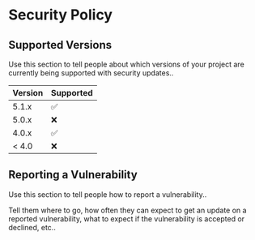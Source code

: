 # Security Policy

## Supported Versions

Use this section to tell people about which versions of your project are
currently being supported with security updates..

| Version | Supported          |
| ------- | ------------------ |
| 5.1.x   | :white_check_mark: |
| 5.0.x   | :x:                |
| 4.0.x   | :white_check_mark: |
| < 4.0   | :x:                |

## Reporting a Vulnerability

Use this section to tell people how to report a vulnerability..

Tell them where to go, how often they can expect to get an update on a
reported vulnerability, what to expect if the vulnerability is accepted or
declined, etc..

